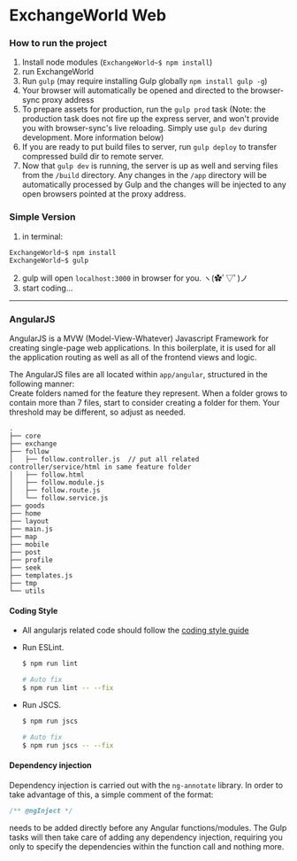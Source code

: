 # ExchangeWorld Web

### How to run the project
1. Install node modules (`ExchangeWorld~$ npm install`)
2. run ExchangeWorld
  1. Run `gulp` (may require installing Gulp globally `npm install gulp -g`)
  2. Your browser will automatically be opened and directed to the browser-sync proxy address
  3. To prepare assets for production, run the `gulp prod` task (Note: the production task does not fire up the express server, and won't provide you with browser-sync's live reloading. Simply use `gulp dev` during development. More information below)
  4. If you are ready to put build files to server, run `gulp deploy` to transfer compressed build dir to remote server.
3. Now that `gulp dev` is running, the server is up as well and serving files from the `/build` directory. Any changes in the `/app` directory will be automatically processed by Gulp and the changes will be injected to any open browsers pointed at the proxy address.

### Simple Version
1. in terminal:  
  ```
  ExchangeWorld~$ npm install
  ExchangeWorld~$ gulp
  ```
  
2. gulp will open `localhost:3000` in browser for you. ヽ(✿ﾟ▽ﾟ)ノ
3. start coding...

---

### AngularJS

AngularJS is a MVW (Model-View-Whatever) Javascript Framework for creating single-page web applications. In this boilerplate, it is used for all the application routing as well as all of the frontend views and logic.

The AngularJS files are all located within `app/angular`, structured in the following manner:  
Create folders named for the feature they represent. When a folder grows to contain more than 7 files, start to consider creating a folder for them. Your threshold may be different, so adjust as needed.
```
.
├── core
├── exchange
├── follow
│   ├── follow.controller.js  // put all related controller/service/html in same feature folder
│   ├── follow.html
│   ├── follow.module.js
│   ├── follow.route.js
│   └── follow.service.js
├── goods
├── home
├── layout
├── main.js
├── map
├── mobile
├── post
├── profile
├── seek
├── templates.js
├── tmp
└── utils
```
#### Coding Style
- All angularjs related code should follow the [coding style guide](https://github.com/johnpapa/angular-styleguide)

- Run ESLint.

  ``` bash
  $ npm run lint
  
  # Auto fix
  $ npm run lint -- --fix
  ```

- Run JSCS.

  ``` bash
  $ npm run jscs
  
  # Auto fix
  $ npm run jscs -- --fix
  ```

#### Dependency injection

Dependency injection is carried out with the `ng-annotate` library. In order to take advantage of this, a simple comment of the format:

```javascript
/** @ngInject */
```

needs to be added directly before any Angular functions/modules. The Gulp tasks will then take care of adding any dependency injection, requiring you only to specify the dependencies within the function call and nothing more.
